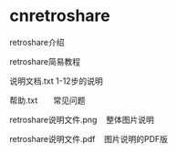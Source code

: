 # cnretroshare
retroshare介绍

retroshare简易教程



说明文档.txt                   1-12步的说明

帮助.txt                       常见问题

retroshare说明文件.png    整体图片说明

retroshare说明文件.pdf    图片说明的PDF版
